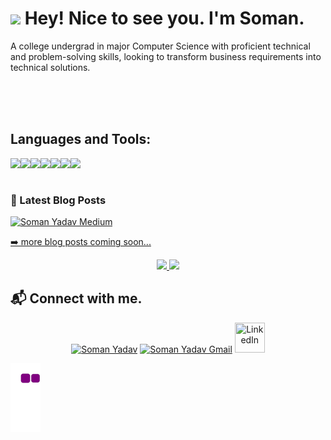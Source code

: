 <h1><img src="https://emojis.slackmojis.com/emojis/images/1531849430/4246/blob-sunglasses.gif?1531849430" width="30"/> Hey! Nice to see you. I'm Soman.</h1>
 
A college undergrad in major Computer Science with proficient technical and problem-solving skills, looking to transform business requirements into technical solutions.<br>

<br>
<br>
<br>

<h2> Languages and Tools: </h2>

<img align="left" src="https://img.shields.io/badge/python%20-%2314354C.svg?&style=for-the-badge&logo=python&logoColor=white"/>
<img align="left" src="https://img.shields.io/badge/html5%20-%23E34F26.svg?&style=for-the-badge&logo=html5&logoColor=white"/>
<img align="left" src="https://img.shields.io/badge/css3%20-%231572B6.svg?&style=for-the-badge&logo=css3&logoColor=white"/>
<img align="left" src="https://img.shields.io/badge/javascript%20-%23323330.svg?&style=for-the-badge&logo=javascript&logoColor=%23F7DF1E"/>
<img align="left" src="https://img.shields.io/badge/dart-%230175C2.svg?&style=for-the-badge&logo=dart&logoColor=white"/>
<img align="left" src="https://img.shields.io/badge/Flutter%20-%2302569B.svg?&style=for-the-badge&logo=Flutter&logoColor=white"/>
<img align="left" src="https://img.shields.io/badge/Ubuntu-E95420?style=for-the-badge&logo=ubuntu&logoColor=white"/>

<br>
<br>


### 📕 Latest Blog Posts
<p align="center">
 
[![Soman Yadav Medium](https://github-readme-medium.vercel.app/?username=somanyadav)](https://medium.com/@somanyadav)

<a href="https://soman-yadav.github.io/soman/"> ➡️ more blog posts coming soon...</a>
</p>




<p align="center">
  
<a href="https://github-readme-stats.vercel.app/api?username=somanyadav&count_private=true&show_icons=true&include_all_commits=false&hide_border=true&hide_title=true">
  <img width="48%"  src="https://github-readme-stats.vercel.app/api?username=somanyadav&count_private=true&show_icons=true&include_all_commits=false&hide_border=true&hide_title=true" />
</a>
<a href="https://github-readme-streak-stats.herokuapp.com/?user=somanyadav&hide_border=true">
  <img width="48%"  src="https://github-readme-streak-stats.herokuapp.com/?user=somanyadav&hide_border=true" />
</a>
</p>


<h2> 📬 Connect with me. </h2>
<p align="center">
  <a href="https://www.google.com/"><img src="https://static.wixstatic.com/media/e00768_edb717df67294796868ee949e2c8bab9~mv2.gif" height="48" width="48" title:'Website' alt="Soman Yadav"/></a>
	<a href="mailto:somanyadavofficial@gmail.com"><img src="https://cliply.co/wp-content/uploads/2019/03/371902260_SENDING_MAIL_400.gif" height="52" width="52" title='Gmail' alt="Soman Yadav Gmail"/></a>
	<a href="https://www.linkedin.com/in/somanyadav/"><img src="https://cliply.co/wp-content/uploads/2021/02/372102050_LINKEDIN_ICON_TRANSPARENT_1080.gif" title='LinkedIn' height="48" width="48 alt="Soman Yadav LinkedIn"/></a>	
</p>

  
![snake gif](https://github.com/somanyadav/somanyadav/blob/output/github-contribution-grid-snake.gif)




